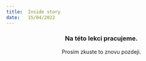 ```yaml
---
title:  Inside story
date:   15/04/2022
---
```


### <center>Na této lekci pracujeme.</center>
<center>Prosim zkuste to znovu pozdeji.</center>